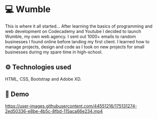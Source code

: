 # 💻 Wumble
This is where it all started... After learning the basics of programming and web development on Codecademy and Youtube I decided to launch Wumble, my own web agency. I sent out 1000+ emails to random businesses I found online before landing my first client. I learned how to manage projects, design and code as I took on new projects for small businesses during my spare time in high-school. 

## ⚙️ Technologies used
HTML, CSS, Bootstrap and Adobe XD.

## 📸 Demo
https://user-images.githubusercontent.com/44551216/175131274-2ed50336-e8be-4b5c-8fbd-115aca66e234.mp4



